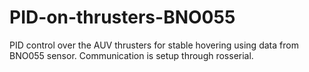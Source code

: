 # PID-on-thrusters-BNO055
PID control over the AUV thrusters for stable hovering using data from BNO055 sensor. Communication is setup through rosserial.
